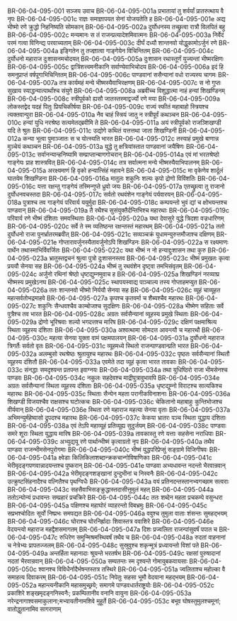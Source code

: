 BR-06-04-095-001  सञ्जय उवाच
BR-06-04-095-001a प्रभातायां तु शर्वर्यां प्रातरुत्थाय वै नृपः
BR-06-04-095-001c राज्ञः समाज्ञापयत सेनां योजयतेति ह
BR-06-04-095-001e अद्य भीष्मो रणे क्रुद्धो निहनिष्यति सोमकान्
BR-06-04-095-002a दुर्योधनस्य तच्छ्रुत्वा रात्रौ विलपितं बहु
BR-06-04-095-002c मन्यमानः स तं राजन्प्रत्यादेशमिवात्मनः
BR-06-04-095-003a निर्वेदं परमं गत्वा विनिन्द्य परवाच्यताम्
BR-06-04-095-003c दीर्घं दध्यौ शान्तनवो योद्धुकामोऽर्जुनं रणे
BR-06-04-095-004a इङ्गितेन तु तज्ज्ञात्वा गाङ्गेयेन विचिन्तितम्
BR-06-04-095-004c दुर्योधनो महाराज दुःशासनमचोदयत्
BR-06-04-095-005a दुःशासन रथास्तूर्णं युज्यन्तां भीष्मरक्षिणः
BR-06-04-095-005c द्वात्रिंशत्त्वमनीकानि सर्वाण्येवाभिचोदय
BR-06-04-095-006a इदं हि समनुप्राप्तं वर्षपूगाभिचिन्तितम्
BR-06-04-095-006c पाण्डवानां ससैन्यानां वधो राज्यस्य चागमः
BR-06-04-095-007a तत्र कार्यमहं मन्ये भीष्मस्यैवाभिरक्षणम्
BR-06-04-095-007c स नो गुप्तः सुखाय स्याद्धन्यात्पार्थांश्च संयुगे
BR-06-04-095-008a अब्रवीच्च विशुद्धात्मा नाहं हन्यां शिखण्डिनम्
BR-06-04-095-008c स्त्रीपूर्वको ह्यसौ जातस्तस्माद्वर्ज्यो रणे मया
BR-06-04-095-009a लोकस्तद्वेद यदहं पितुः प्रियचिकीर्षया
BR-06-04-095-009c राज्यं स्फीतं महाबाहो स्त्रियश्च त्यक्तवान्पुरा
BR-06-04-095-010a नैव चाहं स्त्रियं जातु न स्त्रीपूर्वं कथञ्चन
BR-06-04-095-010c हन्यां युधि नरश्रेष्ठ सत्यमेतद्ब्रवीमि ते
BR-06-04-095-011a अयं स्त्रीपूर्वको राजञ्शिखण्डी यदि ते श्रुतः
BR-06-04-095-011c उद्योगे कथितं यत्तत्तथा जाता शिखण्डिनी
BR-06-04-095-012a कन्या भूत्वा पुमाञ्जातः स च योत्स्यति भारत
BR-06-04-095-012c तस्याहं प्रमुखे बाणान्न मुञ्चेयं कथञ्चन
BR-06-04-095-013a युद्धे तु क्षत्रियांस्तात पाण्डवानां जयैषिणः
BR-06-04-095-013c सर्वानन्यान्हनिष्यामि सम्प्राप्तान्बाणगोचरान्
BR-06-04-095-014a एवं मां भरतश्रेष्ठो गाङ्गेयः प्राह शास्त्रवित्
BR-06-04-095-014c तत्र सर्वात्मना मन्ये भीष्मस्यैवाभिपालनम्
BR-06-04-095-015a अरक्ष्यमाणं हि वृको हन्यात्सिंहं महावने
BR-06-04-095-015c मा वृकेणेव शार्दूलं घातयेम शिखण्डिना
BR-06-04-095-016a मातुलः शकुनिः शल्यः कृपो द्रोणो विविंशतिः
BR-06-04-095-016c यत्ता रक्षन्तु गाङ्गेयं तस्मिन्गुप्ते ध्रुवो जयः
BR-06-04-095-017a एतच्छ्रुत्वा तु राजानो दुर्योधनवचस्तदा
BR-06-04-095-017c सर्वतो रथवंशेन गाङ्गेयं पर्यवारयन्
BR-06-04-095-018a पुत्राश्च तव गाङ्गेयं परिवार्य ययुर्मुदा
BR-06-04-095-018c कम्पयन्तो भुवं द्यां च क्षोभयन्तश्च पाण्डवान्
BR-06-04-095-019a तै रथैश्च सुसंयुक्तैर्दन्तिभिश्च महारथाः
BR-06-04-095-019c परिवार्य रणे भीष्मं दंशिताः समवस्थिताः
BR-06-04-095-020a यथा देवासुरे युद्धे त्रिदशा वज्रधारिणम्
BR-06-04-095-020c सर्वे ते स्म व्यतिष्ठन्त रक्षन्तस्तं महारथम्
BR-06-04-095-021a ततो दुर्योधनो राजा पुनर्भ्रातरमब्रवीत्
BR-06-04-095-021c सव्यञ्चक्रं युधामन्युरुत्तमौजाश्च दक्षिणम्
BR-06-04-095-021e गोप्तारावर्जुनस्यैतावर्जुनोऽपि शिखण्डिनः
BR-06-04-095-022a स रक्ष्यमाणः पार्थेन तथास्माभिर्विवर्जितः
BR-06-04-095-022c यथा भीष्मं न नो हन्याद्दुःशासन तथा कुरु
BR-06-04-095-023a भ्रातुस्तद्वचनं श्रुत्वा पुत्रो दुःशासनस्तव
BR-06-04-095-023c भीष्मं प्रमुखतः कृत्वा प्रययौ सेनया सह
BR-06-04-095-024a भीष्मं तु रथवंशेन दृष्ट्वा तमभिसंवृतम्
BR-06-04-095-024c अर्जुनो रथिनां श्रेष्ठो धृष्टद्युम्नमुवाच ह
BR-06-04-095-025a शिखण्डिनं नरव्याघ्र भीष्मस्य प्रमुखेऽनघ
BR-06-04-095-025c स्थापयस्वाद्य पाञ्चाल्य तस्य गोप्ताहमप्युत
BR-06-04-095-026a ततः शान्तनवो भीष्मो निर्ययौ सेनया सह
BR-06-04-095-026c व्यूहं चाव्यूहत महत्सर्वतोभद्रमाहवे
BR-06-04-095-027a कृपश्च कृतवर्मा च शैब्यश्चैव महारथः
BR-06-04-095-027c शकुनिः सैन्धवश्चैव काम्बोजश्च सुदक्षिणः
BR-06-04-095-028a भीष्मेण सहिताः सर्वे पुत्रैश्च तव भारत
BR-06-04-095-028c अग्रतः सर्वसैन्यानां व्यूहस्य प्रमुखे स्थिताः
BR-06-04-095-029a द्रोणो भूरिश्रवाः शल्यो भगदत्तश्च मारिष
BR-06-04-095-029c दक्षिणं पक्षमाश्रित्य स्थिता व्यूहस्य दंशिताः
BR-06-04-095-030a अश्वत्थामा सोमदत्त आवन्त्यौ च महारथौ
BR-06-04-095-030c महत्या सेनया युक्ता वामं पक्षमपालयन्
BR-06-04-095-031a दुर्योधनो महाराज त्रिगर्तैः सर्वतो वृतः
BR-06-04-095-031c व्यूहमध्ये स्थितो राजन्पाण्डवान्प्रति भारत
BR-06-04-095-032a अलम्बुसो रथश्रेष्ठः श्रुतायुश्च महारथः
BR-06-04-095-032c पृष्ठतः सर्वसैन्यानां स्थितौ व्यूहस्य दंशितौ
BR-06-04-095-033a एवमेते तदा व्यूहं कृत्वा भारत तावकाः
BR-06-04-095-033c संनद्धाः समदृश्यन्त प्रतपन्त इवाग्नयः
BR-06-04-095-034a तथा युधिष्ठिरो राजा भीमसेनश्च पाण्डवः
BR-06-04-095-034c नकुलः सहदेवश्च माद्रीपुत्रावुभावपि
BR-06-04-095-034e अग्रतः सर्वसैन्यानां स्थिता व्यूहस्य दंशिताः
BR-06-04-095-035a धृष्टद्युम्नो विराटश्च सात्यकिश्च महारथः
BR-06-04-095-035c स्थिताः सैन्येन महता परानीकविनाशनाः
BR-06-04-095-036a शिखण्डी विजयश्चैव राक्षसश्च घटोत्कचः
BR-06-04-095-036c चेकितानो महाबाहुः कुन्तिभोजश्च वीर्यवान्
BR-06-04-095-036e स्थिता रणे महाराज महत्या सेनया वृताः
BR-06-04-095-037a अभिमन्युर्महेष्वासो द्रुपदश्च महारथः
BR-06-04-095-037c केकया भ्रातरः पञ्च स्थिता युद्धाय दंशिताः
BR-06-04-095-038a एवं तेऽपि महाव्यूहं प्रतिव्यूह्य सुदुर्जयम्
BR-06-04-095-038c पाण्डवाः समरे शूराः स्थिता युद्धाय मारिष
BR-06-04-095-039a तावकास्तु रणे यत्ताः सहसेना नराधिपाः
BR-06-04-095-039c अभ्युद्ययू रणे पार्थान्भीष्मं कृत्वाग्रतो नृप
BR-06-04-095-040a तथैव पाण्डवा राजन्भीमसेनपुरोगमाः
BR-06-04-095-040c भीष्मं युद्धपरिप्रेप्सुं सङ्ग्रामे विजिगीषवः
BR-06-04-095-041a क्ष्वेडाः किलिकिलाशब्दान्क्रकचान्गोविषाणिकाः
BR-06-04-095-041c भेरीमृदङ्गपणवान्नादयन्तश्च पुष्करान्
BR-06-04-095-041e पाण्डवा अभ्यधावन्त नदन्तो भैरवान्रवान्
BR-06-04-095-042a भेरीमृदङ्गशङ्खानां दुन्दुभीनां च निस्वनैः
BR-06-04-095-042c उत्क्रुष्टसिंहनादैश्च वल्गितैश्च पृथग्विधैः
BR-06-04-095-043a वयं प्रतिनदन्तस्तानभ्यगच्छाम सत्वराः
BR-06-04-095-043c सहसैवाभिसङ्क्रुद्धास्तदासीत्तुमुलं महत्
BR-06-04-095-044a ततोऽन्योन्यं प्रधावन्तः सम्प्रहारं प्रचक्रिरे
BR-06-04-095-044c ततः शब्देन महता प्रचकम्पे वसुन्धरा
BR-06-04-095-045a पक्षिणश्च महाघोरं व्याहरन्तो विबभ्रमुः
BR-06-04-095-045c सप्रभश्चोदितः सूर्यो निष्प्रभः समपद्यत
BR-06-04-095-046a ववुश्च तुमुला वाताः शंसन्तः सुमहद्भयम्
BR-06-04-095-046c घोराश्च घोरनिर्ह्रादाः शिवास्तत्र ववाशिरे
BR-06-04-095-046e वेदयन्त्यो महाराज महद्वैशसमागतम्
BR-06-04-095-047a दिशः प्रज्वलिता राजन्पांसुवर्षं पपात च
BR-06-04-095-047c रुधिरेण समुन्मिश्रमस्थिवर्षं तथैव च
BR-06-04-095-048a रुदतां वाहनानां च नेत्रेभ्यः प्रापतज्जलम्
BR-06-04-095-048c सुस्रुवुश्च शकृन्मूत्रं प्रध्यायन्तो विशां पते
BR-06-04-095-049a अन्तर्हिता महानादाः श्रूयन्ते भरतर्षभ
BR-06-04-095-049c रक्षसां पुरुषादानां नदतां भैरवान्रवान्
BR-06-04-095-050a सम्पतन्तः स्म दृश्यन्ते गोमायुबकवायसाः
BR-06-04-095-050c श्वानश्च विविधैर्नादैर्भषन्तस्तत्र तस्थिरे
BR-06-04-095-051a ज्वलिताश्च महोल्का वै समाहत्य दिवाकरम्
BR-06-04-095-051c निपेतुः सहसा भूमौ वेदयाना महद्भयम्
BR-06-04-095-052a महान्त्यनीकानि महासमुच्छ्रये; समागमे पाण्डवधार्तराष्ट्रयोः
BR-06-04-095-052c प्रकाशिरे शङ्खमृदङ्गनिस्वनैः; प्रकम्पितानीव वनानि वायुना
BR-06-04-095-053a नरेन्द्रनागाश्वसमाकुलाना;मभ्यायतीनामशिवे मुहूर्ते
BR-06-04-095-053c बभूव घोषस्तुमुलश्चमूनां; वातोद्धुतानामिव सागराणाम्

